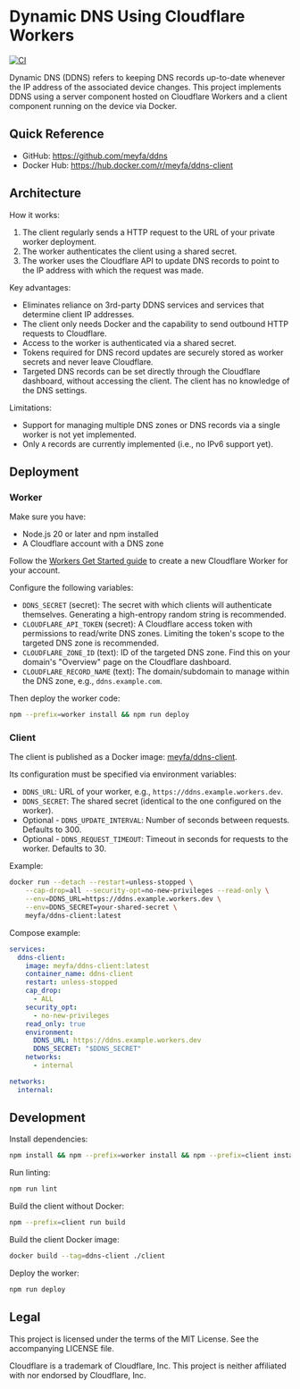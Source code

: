 # Dynamic DNS Using Cloudflare Workers

[![CI](https://github.com/meyfa/ddns/actions/workflows/ci.yml/badge.svg)](https://github.com/meyfa/ddns/actions/workflows/ci.yml)

Dynamic DNS (DDNS) refers to keeping DNS records up-to-date whenever the IP address of the associated device changes.
This project implements DDNS using a server component hosted on Cloudflare Workers and a client component running on
the device via Docker.

## Quick Reference

* GitHub: https://github.com/meyfa/ddns
* Docker Hub: https://hub.docker.com/r/meyfa/ddns-client

## Architecture

How it works:

1. The client regularly sends a HTTP request to the URL of your private worker deployment.
2. The worker authenticates the client using a shared secret.
3. The worker uses the Cloudflare API to update DNS records to point to the IP address with which the request was made.

Key advantages:

* Eliminates reliance on 3rd-party DDNS services and services that determine client IP addresses.
* The client only needs Docker and the capability to send outbound HTTP requests to Cloudflare.
* Access to the worker is authenticated via a shared secret.
* Tokens required for DNS record updates are securely stored as worker secrets and never leave Cloudflare.
* Targeted DNS records can be set directly through the Cloudflare dashboard, without accessing the client.
  The client has no knowledge of the DNS settings.

Limitations:

* Support for managing multiple DNS zones or DNS records via a single worker is not yet implemented.
* Only `A` records are currently implemented (i.e., no IPv6 support yet).

## Deployment

### Worker

Make sure you have:

* Node.js 20 or later and npm installed
* A Cloudflare account with a DNS zone

Follow the [Workers Get Started guide](https://developers.cloudflare.com/workers/get-started/dashboard/) to create a
new Cloudflare Worker for your account.

Configure the following variables:

* `DDNS_SECRET` (secret): The secret with which clients will authenticate themselves.
  Generating a high-entropy random string is recommended.
* `CLOUDFLARE_API_TOKEN` (secret): A Cloudflare access token with permissions to read/write DNS zones.
  Limiting the token's scope to the targeted DNS zone is recommended.
* `CLOUDFLARE_ZONE_ID` (text): ID of the targeted DNS zone.
  Find this on your domain's "Overview" page on the Cloudflare dashboard.
* `CLOUDFLARE_RECORD_NAME` (text): The domain/subdomain to manage within the DNS zone, e.g., `ddns.example.com`.

Then deploy the worker code:

```sh
npm --prefix=worker install && npm run deploy
```

### Client

The client is published as a Docker image: [meyfa/ddns-client](https://hub.docker.com/r/meyfa/ddns-client).

Its configuration must be specified via environment variables:

* `DDNS_URL`: URL of your worker, e.g., `https://ddns.example.workers.dev`.
* `DDNS_SECRET`: The shared secret (identical to the one configured on the worker).
* Optional - `DDNS_UPDATE_INTERVAL`: Number of seconds between requests. Defaults to 300.
* Optional - `DDNS_REQUEST_TIMEOUT`: Timeout in seconds for requests to the worker. Defaults to 30.

Example:

```sh
docker run --detach --restart=unless-stopped \
    --cap-drop=all --security-opt=no-new-privileges --read-only \
    --env=DDNS_URL=https://ddns.example.workers.dev \
    --env=DDNS_SECRET=your-shared-secret \
    meyfa/ddns-client:latest
```

Compose example:

```yaml
services:
  ddns-client:
    image: meyfa/ddns-client:latest
    container_name: ddns-client
    restart: unless-stopped
    cap_drop:
      - ALL
    security_opt:
      - no-new-privileges
    read_only: true
    environment:
      DDNS_URL: https://ddns.example.workers.dev
      DDNS_SECRET: "$DDNS_SECRET"
    networks:
      - internal

networks:
  internal:
```

## Development

Install dependencies:

```sh
npm install && npm --prefix=worker install && npm --prefix=client install
```

Run linting:

```sh
npm run lint
```

Build the client without Docker:

```sh
npm --prefix=client run build
```

Build the client Docker image:

```sh
docker build --tag=ddns-client ./client
```

Deploy the worker:

```sh
npm run deploy
```

## Legal

This project is licensed under the terms of the MIT License.
See the accompanying LICENSE file.

Cloudflare is a trademark of Cloudflare, Inc. This project is neither affiliated with nor endorsed by Cloudflare, Inc.
